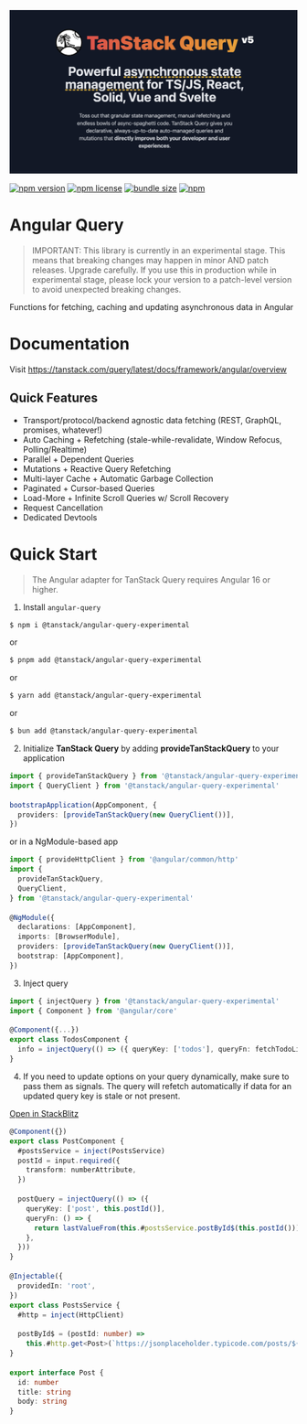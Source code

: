 ![TanStack Query Header](https://github.com/TanStack/query/raw/main/media/repo-header.png)

[![npm version](https://img.shields.io/npm/v/@tanstack/angular-query-experimental)](https://www.npmjs.com/package/@tanstack/angular-query-experimental)
[![npm license](https://img.shields.io/npm/l/@tanstack/angular-query-experimental)](https://github.com/TanStack/query/blob/main/LICENSE)
[![bundle size](https://img.shields.io/bundlephobia/minzip/@tanstack/angular-query-experimental)](https://bundlephobia.com/package/@tanstack/angular-query-experimental)
[![npm](https://img.shields.io/npm/dm/@tanstack/angular-query-experimental)](https://www.npmjs.com/package/@tanstack/angular-query-experimental)

# Angular Query

> IMPORTANT: This library is currently in an experimental stage. This means that breaking changes may happen in minor AND patch releases. Upgrade carefully. If you use this in production while in experimental stage, please lock your version to a patch-level version to avoid unexpected breaking changes.

Functions for fetching, caching and updating asynchronous data in Angular

# Documentation

Visit https://tanstack.com/query/latest/docs/framework/angular/overview

## Quick Features

- Transport/protocol/backend agnostic data fetching (REST, GraphQL, promises, whatever!)
- Auto Caching + Refetching (stale-while-revalidate, Window Refocus, Polling/Realtime)
- Parallel + Dependent Queries
- Mutations + Reactive Query Refetching
- Multi-layer Cache + Automatic Garbage Collection
- Paginated + Cursor-based Queries
- Load-More + Infinite Scroll Queries w/ Scroll Recovery
- Request Cancellation
- Dedicated Devtools

# Quick Start

> The Angular adapter for TanStack Query requires Angular 16 or higher.

1. Install `angular-query`

```bash
$ npm i @tanstack/angular-query-experimental
```

or

```bash
$ pnpm add @tanstack/angular-query-experimental
```

or

```bash
$ yarn add @tanstack/angular-query-experimental
```

or

```bash
$ bun add @tanstack/angular-query-experimental
```

2. Initialize **TanStack Query** by adding **provideTanStackQuery** to your application

```ts
import { provideTanStackQuery } from '@tanstack/angular-query-experimental'
import { QueryClient } from '@tanstack/angular-query-experimental'

bootstrapApplication(AppComponent, {
  providers: [provideTanStackQuery(new QueryClient())],
})
```

or in a NgModule-based app

```ts
import { provideHttpClient } from '@angular/common/http'
import {
  provideTanStackQuery,
  QueryClient,
} from '@tanstack/angular-query-experimental'

@NgModule({
  declarations: [AppComponent],
  imports: [BrowserModule],
  providers: [provideTanStackQuery(new QueryClient())],
  bootstrap: [AppComponent],
})
```

3. Inject query

```ts
import { injectQuery } from '@tanstack/angular-query-experimental'
import { Component } from '@angular/core'

@Component({...})
export class TodosComponent {
  info = injectQuery(() => ({ queryKey: ['todos'], queryFn: fetchTodoList }))
}
```

4. If you need to update options on your query dynamically, make sure to pass them as signals. The query will refetch automatically if data for an updated query key is stale or not present.

[Open in StackBlitz](https://stackblitz.com/github/TanStack/query/tree/main/examples/angular/router)

```ts
@Component({})
export class PostComponent {
  #postsService = inject(PostsService)
  postId = input.required({
    transform: numberAttribute,
  })

  postQuery = injectQuery(() => ({
    queryKey: ['post', this.postId()],
    queryFn: () => {
      return lastValueFrom(this.#postsService.postById$(this.postId()))
    },
  }))
}

@Injectable({
  providedIn: 'root',
})
export class PostsService {
  #http = inject(HttpClient)

  postById$ = (postId: number) =>
    this.#http.get<Post>(`https://jsonplaceholder.typicode.com/posts/${postId}`)
}

export interface Post {
  id: number
  title: string
  body: string
}
```

<!-- -->
